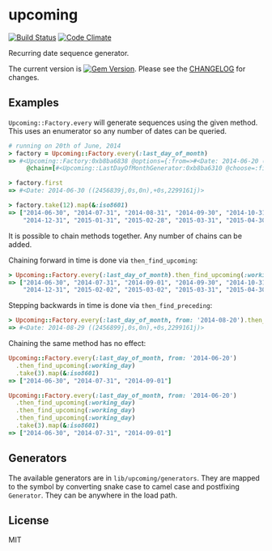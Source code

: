 # upcoming

[![Build Status](https://travis-ci.org/sldblog/upcoming.svg)](https://travis-ci.org/sldblog/upcoming)
[![Code Climate](https://codeclimate.com/github/sldblog/upcoming.png)](https://codeclimate.com/github/sldblog/upcoming)

Recurring date sequence generator.

The current version is [![Gem Version](https://badge.fury.io/rb/upcoming.svg)](http://badge.fury.io/rb/upcoming). Please see the [CHANGELOG](CHANGELOG.md) for changes.

## Examples

`Upcoming::Factory.every` will generate sequences using the given method. This uses an enumerator so any number of dates can be queried.

```ruby
# running on 20th of June, 2014
> factory = Upcoming::Factory.every(:last_day_of_month)
=> #<Upcoming::Factory:0xb8ba6838 @options={:from=>#<Date: 2014-06-20 ((2456829j,0s,0n),+0s,2299161j)>},
     @chain=[#<Upcoming::LastDayOfMonthGenerator:0xb8ba6310 @choose=:first>]>

> factory.first
=> #<Date: 2014-06-30 ((2456839j,0s,0n),+0s,2299161j)>

> factory.take(12).map(&:iso8601)
=> ["2014-06-30", "2014-07-31", "2014-08-31", "2014-09-30", "2014-10-31", "2014-11-30",
    "2014-12-31", "2015-01-31", "2015-02-28", "2015-03-31", "2015-04-30", "2015-05-31"]
```

It is possible to chain methods together. Any number of chains can be added.

Chaining forward in time is done via `then_find_upcoming`:

```ruby
> Upcoming::Factory.every(:last_day_of_month).then_find_upcoming(:working_day).take(12).map(&:iso8601)
=> ["2014-06-30", "2014-07-31", "2014-09-01", "2014-09-30", "2014-10-31", "2014-12-01",
    "2014-12-31", "2015-02-02", "2015-03-02", "2015-03-31", "2015-04-30", "2015-06-01"]
```

Stepping backwards in time is done via `then_find_preceding`:

```ruby
> Upcoming::Factory.every(:last_day_of_month, from: '2014-08-20').then_find_preceding(:working_day).first
=> #<Date: 2014-08-29 ((2456899j,0s,0n),+0s,2299161j)>
```

Chaining the same method has no effect:

```ruby
Upcoming::Factory.every(:last_day_of_month, from: '2014-06-20')
  .then_find_upcoming(:working_day)
  .take(3).map(&:iso8601)
=> ["2014-06-30", "2014-07-31", "2014-09-01"]

Upcoming::Factory.every(:last_day_of_month, from: '2014-06-20')
  .then_find_upcoming(:working_day)
  .then_find_upcoming(:working_day)
  .then_find_upcoming(:working_day)
  .take(3).map(&:iso8601)
=> ["2014-06-30", "2014-07-31", "2014-09-01"]
```

## Generators

The available generators are in `lib/upcoming/generators`. They are mapped to the symbol by converting snake case to camel case and postfixing `Generator`. They can be anywhere in the load path.

## License

MIT
